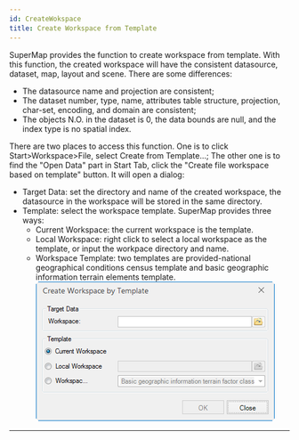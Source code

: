 ```yaml
---
id: CreateWokspace
title: Create Workspace from Template
---
```

SuperMap provides the function to create workspace from template. With this
function, the created workspace will have the consistent datasource, dataset,
map, layout and scene. There are some differences:

  * The datasource name and projection are consistent; 
  * The dataset number, type, name, attributes table structure, projection, char-set, encoding, and domain are consistent;
  * The objects N.O. in the dataset is 0, the data bounds are null, and the index type is no spatial index.

There are two places to access this function. One is to click
Start>Workspace>File, select Create from Template...; The other one is to find
the "Open Data" part in Start Tab, click the "Create file workspace based on
template" button. It will open a dialog:

  * Target Data: set the directory and name of the created workspace, the datasource in the workspace will be stored in the same directory.
  * Template: select the workspace template. SuperMap provides three ways: 
    * Current Workspace: the current workspace is the template.
    * Local Workspace: right click to select a local workspace as the template, or input the workpace directory and name.
    * Workspace Template: two templates are provided-national geographical conditions census template and basic geographic information terrain elements template.
![](img-en/CreateWorkspaceDia.png)  
---  


